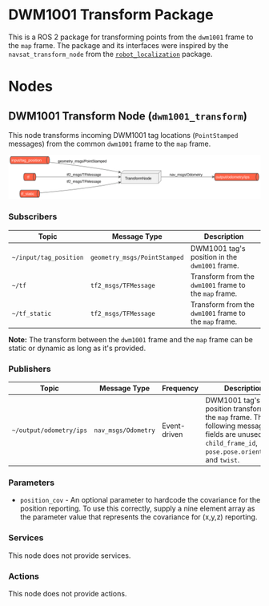 # DWM1001 Transform Package

This is a ROS 2 package for transforming points from the `dwm1001` frame to the `map` frame. The package and its interfaces were inspired by the `navsat_transform_node` from the [`robot_localization`](https://index.ros.org/p/robot_localization/) package.

# Nodes

## DWM1001 Transform Node (`dwm1001_transform`)

This node transforms incoming DWM1001 tag locations (`PointStamped` messages) from the common `dwm1001` frame to the `map` frame.

![DWM1001 transform node diagram](doc/DWM1001Transform.svg)

### Subscribers

| Topic | Message Type | Description |
|-------|--------------|-------------|
| `~/input/tag_position` | `geometry_msgs/PointStamped` | DWM1001 tag's position in the `dwm1001` frame. |
| `~/tf` | `tf2_msgs/TFMessage` | Transform from the `dwm1001` frame to the `map` frame. |
| `~/tf_static` | `tf2_msgs/TFMessage` | Transform from the `dwm1001` frame to the `map` frame. |

**Note:** The transform between the `dwm1001` frame and the `map` frame can be static or dynamic as long as it's provided.

### Publishers

| Topic | Message Type | Frequency | Description |
|-------|--------------|-----------|-------------|
| `~/output/odometry/ips` | `nav_msgs/Odometry` | Event-driven | DWM1001 tag's position transformed to the `map` frame. The following message fields are unused: `child_frame_id`, `pose.pose.orientation`, and `twist`. |

### Parameters

+ `position_cov` - An optional parameter to hardcode the covariance for the position reporting. To use this correctly, supply a nine element array as the parameter value that represents the covariance for (x,y,z) reporting.

### Services

This node does not provide services.

### Actions

This node does not provide actions.

